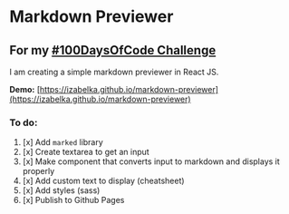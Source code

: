 # Markdown Previewer

## For my [#100DaysOfCode Challenge](https://github.com/izabelka/100-days-of-code)


I am creating a simple markdown previewer in React JS.

**Demo:** [https://izabelka.github.io/markdown-previewer](https://izabelka.github.io/markdown-previewer)

### To do:
1. [x] Add `marked` library
2. [x] Create textarea to get an input
3. [x] Make component that converts input to markdown and displays it properly
4. [x] Add custom text to display (cheatsheet)
5. [x] Add styles (sass)
6. [x] Publish to Github Pages
